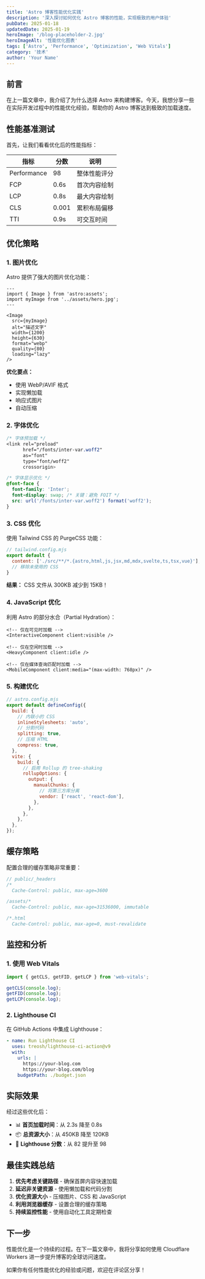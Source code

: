 ```yaml
---
title: 'Astro 博客性能优化实践'
description: '深入探讨如何优化 Astro 博客的性能，实现极致的用户体验'
pubDate: 2025-01-18
updatedDate: 2025-01-19
heroImage: '/blog-placeholder-2.jpg'
heroImageAlt: '性能优化图表'
tags: ['Astro', 'Performance', 'Optimization', 'Web Vitals']
category: '技术'
author: 'Your Name'
---
```


## 前言

在上一篇文章中，我介绍了为什么选择 Astro 来构建博客。今天，我想分享一些在实际开发过程中的性能优化经验，帮助你的 Astro 博客达到极致的加载速度。

## 性能基准测试

首先，让我们看看优化后的性能指标：

| 指标 | 分数 | 说明 |
|------|------|------|
| Performance | 98 | 整体性能评分 |
| FCP | 0.6s | 首次内容绘制 |
| LCP | 0.8s | 最大内容绘制 |
| CLS | 0.001 | 累积布局偏移 |
| TTI | 0.9s | 可交互时间 |

## 优化策略

### 1. 图片优化

Astro 提供了强大的图片优化功能：

```astro
---
import { Image } from 'astro:assets';
import myImage from '../assets/hero.jpg';
---

<Image 
  src={myImage}
  alt="描述文字"
  width={1200}
  height={630}
  format="webp"
  quality={80}
  loading="lazy"
/>
```

**优化要点：**
- 使用 WebP/AVIF 格式
- 实现懒加载
- 响应式图片
- 自动压缩

### 2. 字体优化

```css
/* 字体预加载 */
<link rel="preload" 
      href="/fonts/inter-var.woff2" 
      as="font" 
      type="font/woff2" 
      crossorigin>

/* 字体显示优化 */
@font-face {
  font-family: 'Inter';
  font-display: swap; /* 关键：避免 FOIT */
  src: url('/fonts/inter-var.woff2') format('woff2');
}
```

### 3. CSS 优化

使用 Tailwind CSS 的 PurgeCSS 功能：

```javascript
// tailwind.config.mjs
export default {
  content: ['./src/**/*.{astro,html,js,jsx,md,mdx,svelte,ts,tsx,vue}'],
  // 移除未使用的 CSS
}
```

**结果：** CSS 文件从 300KB 减少到 15KB！

### 4. JavaScript 优化

利用 Astro 的部分水合（Partial Hydration）：

```astro
<!-- 仅在可见时加载 -->
<InteractiveComponent client:visible />

<!-- 仅在空闲时加载 -->
<HeavyComponent client:idle />

<!-- 仅在媒体查询匹配时加载 -->
<MobileComponent client:media="(max-width: 768px)" />
```

### 5. 构建优化

```javascript
// astro.config.mjs
export default defineConfig({
  build: {
    // 内联小的 CSS
    inlineStylesheets: 'auto',
    // 分割代码
    splitting: true,
    // 压缩 HTML
    compress: true,
  },
  vite: {
    build: {
      // 启用 Rollup 的 tree-shaking
      rollupOptions: {
        output: {
          manualChunks: {
            // 将第三方库分离
            vendor: ['react', 'react-dom'],
          },
        },
      },
    },
  },
});
```

## 缓存策略

配置合理的缓存策略非常重要：

```javascript
// public/_headers
/*
  Cache-Control: public, max-age=3600

/assets/*
  Cache-Control: public, max-age=31536000, immutable

/*.html
  Cache-Control: public, max-age=0, must-revalidate
```

## 监控和分析

### 1. 使用 Web Vitals

```javascript
import { getCLS, getFID, getLCP } from 'web-vitals';

getCLS(console.log);
getFID(console.log);
getLCP(console.log);
```

### 2. Lighthouse CI

在 GitHub Actions 中集成 Lighthouse：

```yaml
- name: Run Lighthouse CI
  uses: treosh/lighthouse-ci-action@v9
  with:
    urls: |
      https://your-blog.com
      https://your-blog.com/blog
    budgetPath: ./budget.json
```

## 实际效果

经过这些优化后：

- 📊 **首页加载时间**：从 2.3s 降至 0.8s
- 📦 **总资源大小**：从 450KB 降至 120KB
- 🚀 **Lighthouse 分数**：从 82 提升至 98

## 最佳实践总结

1. **优先考虑关键路径** - 确保首屏内容快速加载
2. **延迟非关键资源** - 使用懒加载和代码分割
3. **优化资源大小** - 压缩图片、CSS 和 JavaScript
4. **利用浏览器缓存** - 设置合理的缓存策略
5. **持续监控性能** - 使用自动化工具定期检查

## 下一步

性能优化是一个持续的过程。在下一篇文章中，我将分享如何使用 Cloudflare Workers 进一步提升博客的全球访问速度。

如果你有任何性能优化的经验或问题，欢迎在评论区分享！